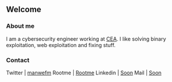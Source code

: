 ## Welcome


### About me

I am a cybersecurity engineer working at [CEA](http://www.cea.fr/). I like solving binary exploitation, web exploitation and fixing stuff.

### Contact

Twitter | [manwefm](https://twitter.com/manwefm)
Rootme | [Rootme](https://www.root-me.org/ipfyx)
Linkedin | [Soon](https://twitter.com/manwefm)
Mail | [Soon](https://twitter.com/manwefm)
